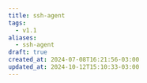 ```yaml
---
title: ssh-agent
tags:
  - v1.1
aliases:
  - ssh-agent
draft: true
created_at: 2024-07-08T16:21:56-03:00
updated_at: 2024-10-12T15:10:33-03:00
---
```


